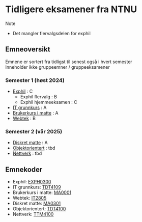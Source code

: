 # Tidligere eksamener fra NTNU

>[!NOTE]
> - Det mangler flervalgsdelen for exphil 

## Emneoversikt
Emnene er sortert fra tidligst til senest også i hvert semester  
Inneholder ikke gruppeemner / gruppeeksamener

### Semester 1 (høst 2024)
- [Exphil](./exphil/) : C
    - Exphil flervalg : B
    - Exphil hjemmeeksamen : C
- [IT grunnkurs](./itgk.pdf) : A
- [Brukerkurs i matte](./brukerkurs-matte/) : A
- [Webtek](./webtek.pdf) : B

### Semester 2 (vår 2025)
- [Diskret matte](./diskret-matte/) : A
- [Objektorientert](./objekt/) : tbd
- [Nettverk](./nettverk.pdf) : tbd

## Emnekoder
- Exphil: [EXPH0300](https://www.ntnu.no/studier/emner/EXPH0300/)
- IT grunnkurs: [TDT4109](https://www.ntnu.no/studier/emner/TDT4109/)
- Brukerkurs i matte: [MA0001](https://www.ntnu.no/studier/emner/MA0001/)
- Webtek: [IT2805](https://www.ntnu.no/studier/emner/IT2805/)
- Diskret matte: [MA0301](https://www.ntnu.no/studier/emner/MA0301/)
- Objektorientert: [TDT4100](https://www.ntnu.no/studier/emner/TDT4100/)
- Nettverk: [TTM4100](https://www.ntnu.no/studier/emner/TTM4100/)

